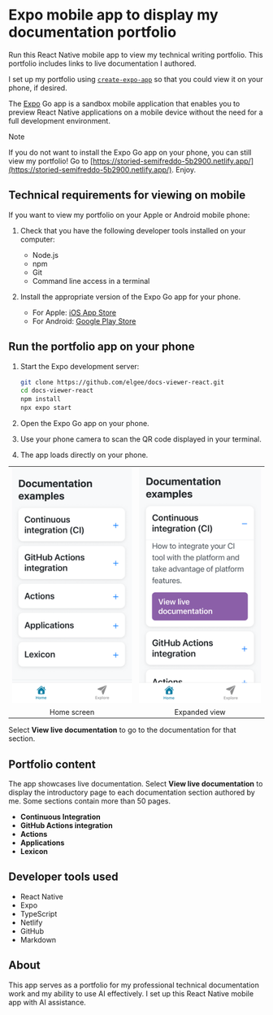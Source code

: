 # Expo mobile app to display my documentation portfolio

Run this React Native mobile app to view my technical writing portfolio. This portfolio includes links to live documentation I authored. 

I set up my portfolio using [`create-expo-app`](https://www.npmjs.com/package/create-expo-app) so that you could view it on your phone, if desired.

The [Expo](https://expo.dev) Go app is a sandbox mobile application that enables you to preview React Native applications on a mobile device without the need for a full development environment.

> [!NOTE]
> If you do not want to install the Expo Go app on your phone, you can still view my portfolio! 
> Go to [https://storied-semifreddo-5b2900.netlify.app/](https://storied-semifreddo-5b2900.netlify.app/). Enjoy.

## Technical requirements for viewing on mobile

If you want to view my portfolio on your Apple or Android mobile phone:

1. Check that you have the following developer tools installed on your computer:

   - Node.js
   - npm
   - Git
   - Command line access in a terminal

2. Install the appropriate version of the Expo Go app for your phone.

   - For Apple: [iOS App Store](https://apps.apple.com/app/expo-go/id982107779)
   - For Android: [Google Play Store](https://play.google.com/store/apps/details?id=host.exp.exponent)

## Run the portfolio app on your phone

1. Start the Expo development server: 
   ```bash
   git clone https://github.com/elgee/docs-viewer-react.git
   cd docs-viewer-react
   npm install
   npx expo start
   ```

2. Open the Expo Go app on your phone.

3. Use your phone camera to scan the QR code displayed in your terminal.

4. The app loads directly on your phone. 

<table>
  <tr>
    <td><img src="assets/images/image0.png" width="280"></td>
    <td><img src="assets/images/image1.png" width="280"></td>
  </tr>
  <tr>
    <td align="center">Home screen</td>
    <td align="center">Expanded view</td>
  </tr>
</table>

Select **View live documentation** to go to the documentation for that section. 

## Portfolio content

The app showcases live documentation. 
Select **View live documentation** to display the introductory page to each documentation section authored by me.
Some sections contain more than 50 pages. 

- **Continuous Integration** 
- **GitHub Actions integration** 
- **Actions** 
- **Applications** 
- **Lexicon** 

## Developer tools used

- React Native
- Expo
- TypeScript
- Netlify
- GitHub
- Markdown

## About

This app serves as a portfolio for my professional technical documentation work and my ability to use AI effectively. I set up this React Native mobile app with AI assistance.
